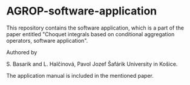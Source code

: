 # AGROP-software-application

This repository contains the software application, which is a part of the paper entitled "Choquet integrals based on conditional aggregation operators, software application".

Authored by

S. Basarik and L. Halčinová, Pavol Jozef Šafárik University in Košice.

The application manual is included in the mentioned paper.
